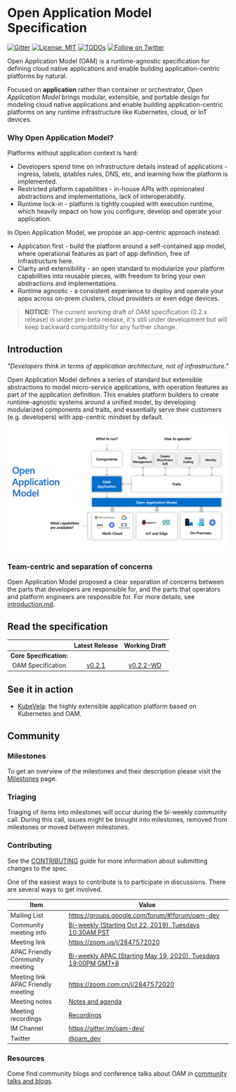 # Open Application Model Specification

[![Gitter](https://badges.gitter.im/oam-dev/community.svg)](https://gitter.im/oam-devcommunity?utm_source=badge&utm_medium=badge&utm_campaign=pr-badge)
[![License: MIT](https://img.shields.io/badge/License-OWF-yellow)](https://github.com/oam-dev/spec/blob/master/LICENSE)
[![TODOs](https://badgen.net/https/api.tickgit.com/badgen/github.com/oam-dev/spec)](https://www.tickgit.com/browse?repo=github.com/oam-dev/spec)
[![Follow on Twitter](https://img.shields.io/twitter/follow/oam_dev.svg?style=social&logo=twitter)](https://twitter.com/intent/follow?screen_name=oam_dev)

Open Application Model (OAM) is a runtime-agnostic specification for defining cloud native applications and enable building application-centric platforms by natural.

Focused on **application** rather than container or orchestrator, _Open Application Model_ brings modular, extensible, and portable design for modeling cloud native applications and enable building application-centric platforms on any runtime infrastructure like Kubernetes, cloud, or IoT devices.

### Why Open Application Model?

Platforms without application context is hard:

- Developers spend time on infrastructure details instead of applications - ingress, labels, iptables rules, DNS, etc, and learning how the platform is implemented.
- Restricted platform capabilities - in-house APIs with opinionated abstractions and implementations, lack of interoperability.
- Runtime lock-in - platform is tightly coupled with execution runtime, which heavily impact on how you configure, develop and operate your application.

In Open Application Model, we propose an app-centric approach instead:

- Application first - build the platform around a self-contained app model, where operational features as part of app definition, free of infrastructure here.
- Clarity and extensibility - an open standard to modularize your platform capabilities into reusable pieces, with freedom to bring your own abstractions and implementations.
- Runtime agnostic - a consistent experience to deploy and operate your apps across on-prem clusters, cloud providers or even edge devices.

> **NOTICE:** The current working draft of OAM specification (0.2.x release) is under pre-beta release, it's still under development but will keep backward compatibility for any further change.

## Introduction

_"Developers think in terms of application architecture, not of infrastructure."_

Open Application Model defines a series of standard but extensible abstractions to model micro-service applications, with operation features as part of the application definition. This enables platform builders to create runtime-agnostic systems around a unified model, by developing modularized components and traits, and essentially serve their customers (e.g. developers) with app-centric mindset by default.

![How it works](assets/how-it-works.png)

### Team-centric and separation of concerns

Open Application Model proposed a clear separation of concerns between the parts that developers are responsible for, and the parts that operators and platform engineers are responsible for. For more details, see [introduction.md](./introduction.md).

## Read the specification

|                                | Latest Release |    Working Draft                  |
| :----------------------------: | :------------: |:--------------------------------: |
| **Core Specification:**        |
| OAM Specification              | [v0.2.1](https://github.com/oam-dev/spec/blob/v0.2.1/SPEC_LATEST_STABLE.md) |  [v0.2.2-WD](SPEC.md)  |

## See it in action

- [KubeVela](https://github.com/oam-dev/kubevela): the highly extensible application platform based on Kubernetes and OAM.

## Community

### Milestones

To get an overview of the milestones and their description please visit the [Milestones](https://github.com/oam-dev/spec/milestones) page. 

### Triaging 

Triaging of items into milestones will occur during the bi-weekly community call. During this call, issues might be brought into milestones, removed from milestones or moved between milestones. 

### Contributing

See the [CONTRIBUTING](CONTRIBUTING.md) guide for more information about submitting changes to the spec.

One of the easiest ways to contribute is to participate in discussions. There are several ways to get involved.

| Item        | Value  |
|---------------------|---|
| Mailing List | https://groups.google.com/forum/#!forum/oam-dev |
| Community meeting info | [Bi-weekly (Starting Oct 22, 2019), Tuesdays 10:30AM PST](https://calendar.google.com/calendar?cid=dDk5YThyNGIwOWJyYTJxajNlbWI0a2FvdGtAZ3JvdXAuY2FsZW5kYXIuZ29vZ2xlLmNvbQ)  |
| Meeting link | https://zoom.us/j/2847572020 |
| APAC Friendly Community meeting | [Bi-weekly APAC (Starting May 19, 2020), Tuesdays 19:00PM GMT+8](https://calendar.google.com/calendar?cid=OGFhaDBxbjBqZDM0c25jamM5bmQ1OXZxajBAZ3JvdXAuY2FsZW5kYXIuZ29vZ2xlLmNvbQ) |
| Meeting link APAC Friendly meeting | https://zoom.com.cn/j/2847572020 |
| Meeting notes| [Notes and agenda](https://docs.google.com/document/d/1nqdFEyULekyksFHtFvgvFAYE-0AMHKoS3RMnaKsarjs) |
| Meeting recordings| [Recordings](https://drive.google.com/drive/folders/1yr5LSB8NkEYxzBL-R9D-z-UwVYx4luLe) |
| IM Channel      | https://gitter.im/oam-dev/ |
| Twitter      | [@oam_dev](https://twitter.com/oam_dev) |

### Resources

Come find community blogs and conference talks about OAM in [community talks and blogs](./community/talks_and_blogs.md).
